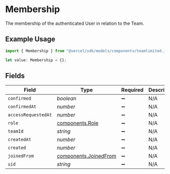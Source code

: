 # Membership

The membership of the authenticated User in relation to the Team.

## Example Usage

```typescript
import { Membership } from "@vercel/sdk/models/components/teamlimited.js";

let value: Membership = {};
```

## Fields

| Field                                                          | Type                                                           | Required                                                       | Description                                                    |
| -------------------------------------------------------------- | -------------------------------------------------------------- | -------------------------------------------------------------- | -------------------------------------------------------------- |
| `confirmed`                                                    | *boolean*                                                      | :heavy_minus_sign:                                             | N/A                                                            |
| `confirmedAt`                                                  | *number*                                                       | :heavy_minus_sign:                                             | N/A                                                            |
| `accessRequestedAt`                                            | *number*                                                       | :heavy_minus_sign:                                             | N/A                                                            |
| `role`                                                         | [components.Role](../../models/components/role.md)             | :heavy_minus_sign:                                             | N/A                                                            |
| `teamId`                                                       | *string*                                                       | :heavy_minus_sign:                                             | N/A                                                            |
| `createdAt`                                                    | *number*                                                       | :heavy_minus_sign:                                             | N/A                                                            |
| `created`                                                      | *number*                                                       | :heavy_minus_sign:                                             | N/A                                                            |
| `joinedFrom`                                                   | [components.JoinedFrom](../../models/components/joinedfrom.md) | :heavy_minus_sign:                                             | N/A                                                            |
| `uid`                                                          | *string*                                                       | :heavy_minus_sign:                                             | N/A                                                            |